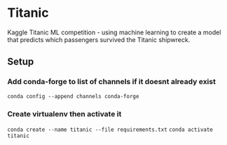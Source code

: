 # Titanic
Kaggle Titanic ML competition - using machine learning to create a model that predicts which passengers survived the Titanic shipwreck.

## Setup
### Add conda-forge to list of channels if it doesnt already exist
`conda config --append channels conda-forge`
### Create virtualenv then activate it
`conda create --name titanic --file requirements.txt`
`conda activate titanic`
